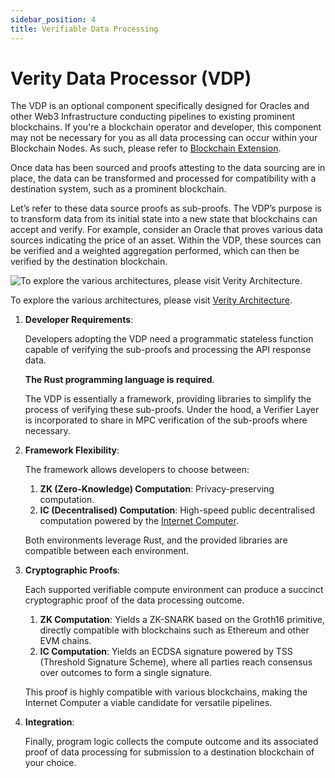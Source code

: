 ```yaml
---
sidebar_position: 4
title: Verifiable Data Processing
---
```


# Verity Data Processor (VDP)

The VDP is an optional component specifically designed for Oracles and other Web3 Infrastructure conducting pipelines to existing prominent blockchains. If you're a blockchain operator and developer, this component may not be necessary for you as all data processing can occur within your Blockchain Nodes. As such, please refer to [Blockchain Extension](https://www.notion.so/Usher-Labs-Platform-Verity-Update-547846f3c0084558b00e47fda3cd1f94?pvs=21).

Once data has been sourced and proofs attesting to the data sourcing are in place, the data can be transformed and processed for compatibility with a destination system, such as a prominent blockchain.

Let’s refer to these data source proofs as sub-proofs. The VDP’s purpose is to transform data from its initial state into a new state that blockchains can accept and verify. For example, consider an Oracle that proves various data sources indicating the price of an asset. Within the VDP, these sources can be verified and a weighted aggregation performed, which can then be verified by the destination blockchain.

![To explore the various architectures, please visit [Verity Architecture](https://miro.com/app/board/uXjVK4FD_7I=/?share_link_id=532402514253).](https://prod-files-secure.s3.us-west-2.amazonaws.com/1ba339e1-ec4d-4c25-b0be-b85f0cde7ac2/34979376-2bd8-461e-aead-cb0ece225319/VDP_Architecture.jpeg)

To explore the various architectures, please visit [Verity Architecture](https://miro.com/app/board/uXjVK4FD_7I=/?share_link_id=532402514253).

1. **Developer Requirements**:

   Developers adopting the VDP need a programmatic stateless function capable of verifying the sub-proofs and processing the API response data.

   **The Rust programming language is required**.

   The VDP is essentially a framework, providing libraries to simplify the process of verifying these sub-proofs. Under the hood, a Verifier Layer is incorporated to share in MPC verification of the sub-proofs where necessary.

2. **Framework Flexibility**:

   The framework allows developers to choose between:

   1. **ZK (Zero-Knowledge) Computation**: Privacy-preserving computation.
   2. **IC (Decentralised) Computation**: High-speed public decentralised computation powered by the [Internet Computer](https://internetcomputer.org/).

   Both environments leverage Rust, and the provided libraries are compatible between each environment.

3. **Cryptographic Proofs**:

   Each supported verifiable compute environment can produce a succinct cryptographic proof of the data processing outcome.

   1. **ZK Computation**: Yields a ZK-SNARK based on the Groth16 primitive, directly compatible with blockchains such as Ethereum and other EVM chains.
   2. **IC Computation**: Yields an ECDSA signature powered by TSS (Threshold Signature Scheme), where all parties reach consensus over outcomes to form a single signature.

   This proof is highly compatible with various blockchains, making the Internet Computer a viable candidate for versatile pipelines.

4. **Integration**:

   Finally, program logic collects the compute outcome and its associated proof of data processing for submission to a destination blockchain of your choice.
